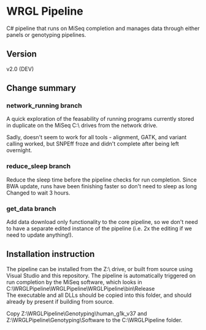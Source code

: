 # WRGL Pipeline

C# pipeline that runs on MiSeq completion and manages data through either panels
or genotyping pipelines.

## Version
v2.0 (DEV)

## Change summary

### network_running branch

A quick exploration of the feasability of running programs currently stored in
duplicate on the MiSeq C:\ drives from the network drive.

Sadly, doesn't seem to work for all tools - alignment, GATK, and variant calling
worked, but SNPEff froze and didn't complete after being left overnight.

### reduce_sleep branch

Reduce the sleep time before the pipeline checks for run completion.
Since BWA update, runs have been finishing faster so don't need to sleep as long
Changed to wait 3 hours.

### get_data branch

Add data download only functionality to the core pipeline, so we don't need to
have a separate edited instance of the pipeline (i.e. 2x the editing if we need
to update anything!).

## Installation instruction

The pipeline can be installed from the Z:\ drive, or built from source using 
Visual Studio and this repository. The pipeline is automatically triggered on
run completion by the MiSeq software, which looks in
C:\WRGLPipeline\WRGLPipeline\WRGLPipeline\bin\Release\
The executable and all DLLs should be copied into this folder, and should 
already by present if building from source.

Copy Z:\WRGLPipeline\Genotyping\human_g1k_v37 and 
Z:\WRGLPipeline\Genotyping\Software to the C:\WRGLPipeline folder.